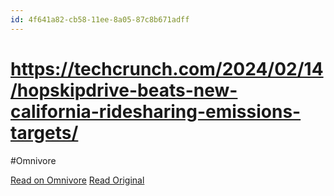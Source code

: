 ```yaml
---
id: 4f641a82-cb58-11ee-8a05-87c8b671adff
---
```


# https://techcrunch.com/2024/02/14/hopskipdrive-beats-new-california-ridesharing-emissions-targets/
#Omnivore

[Read on Omnivore](https://omnivore.app/me/https-techcrunch-com-2024-02-14-hopskipdrive-beats-new-californi-18da8815401)
[Read Original](https://techcrunch.com/2024/02/14/hopskipdrive-beats-new-california-ridesharing-emissions-targets/)

